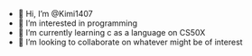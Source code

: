 - 👋 Hi, I’m @Kimi1407
- 👀 I’m interested in programming 
- 🌱 I’m currently learning c as a language on CS50X
- 💞️ I’m looking to collaborate on whatever might be of interest
